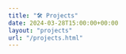```yaml
---
title: "🛠 Projects"
date: 2024-03-28T15:00:00+00:00
layout: "projects"
url: "/projects.html"
---
```

